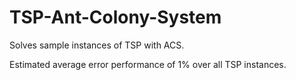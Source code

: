 # TSP-Ant-Colony-System
Solves sample instances of TSP with ACS.

Estimated average error performance of 1% over all TSP instances.
